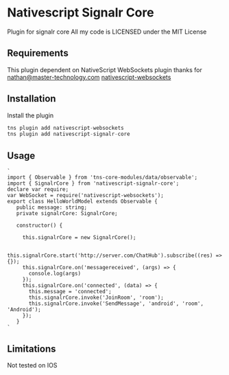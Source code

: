 # Nativescript Signalr Core

Plugin for signalr core
All my code is LICENSED under the MIT License

## Requirements

This plugin dependent on NativeScript WebSockets plugin
thanks for nathan@master-technology.com
[nativescript-websockets](https://www.npmjs.com/package/nativescript-websockets)
## Installation

Install the plugin
```javascript
tns plugin add nativescript-websockets
tns plugin add nativescript-signalr-core
```

## Usage 

	
	`
	import { Observable } from 'tns-core-modules/data/observable';
    import { SignalrCore } from 'nativescript-signalr-core';
    declare var require;
    var WebSocket = require('nativescript-websockets');
    export class HelloWorldModel extends Observable {
       public message: string;
       private signalrCore: SignalrCore;
     
       constructor() {

         this.signalrCore = new SignalrCore();
     
         this.signalrCore.start('http://server.com/ChatHub').subscribe((res) => {});
         this.signalrCore.on('messagereceived', (args) => {
           console.log(args)
         });
         this.signalrCore.on('connected', (data) => {
           this.message = 'connected';
           this.signalrCore.invoke('JoinRoom', 'room');
           this.signalrCore.invoke('SendMessage', 'android', 'room', 'Android');
         });
       }
    `

## Limitations
Not tested on IOS


